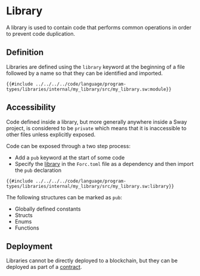 # Library

A library is used to contain code that performs common operations in order to prevent code duplication.

## Definition

Libraries are defined using the `library` keyword at the beginning of a file followed by a name so that they can be identified and imported.

```sway
{{#include ../../../../code/language/program-types/libraries/internal/my_library/src/my_library.sw:module}}
```

## Accessibility

Code defined inside a library, but more generally anywhere inside a Sway project, is considered to be `private` which means that it is inaccessible to other files unless explicitly exposed.

Code can be exposed through a two step process:

- Add a `pub` keyword at the start of some code
- Specify the [library](external.md) in the `Forc.toml` file as a dependency and then import the `pub` declaration

```sway
{{#include ../../../../code/language/program-types/libraries/internal/my_library/src/my_library.sw:library}}
```

The following structures can be marked as `pub`:

- Globally defined constants
- Structs
- Enums
- Functions

## Deployment

Libraries cannot be directly deployed to a blockchain, but they can be deployed as part of a [contract](../contract.md).
